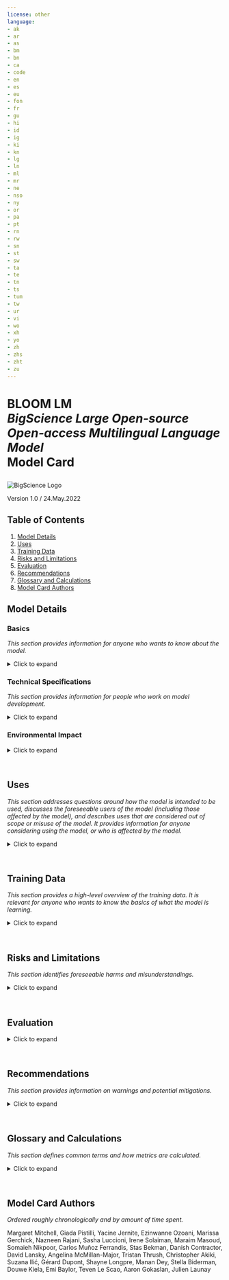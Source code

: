```yaml
---
license: other
language:
- ak
- ar
- as
- bm
- bn
- ca
- code
- en
- es
- eu
- fon
- fr
- gu
- hi
- id
- ig
- ki
- kn
- lg
- ln
- ml
- mr
- ne
- nso
- ny
- or
- pa
- pt
- rn
- rw
- sn
- st
- sw
- ta
- te
- tn
- ts
- tum
- tw
- ur
- vi
- wo
- xh
- yo
- zh
- zhs
- zht
- zu
---
```


# <p>BLOOM LM<br/> _BigScience Large Open-source Open-access Multilingual Language Model_ <br/>Model Card</p>
<img src="https://assets.website-files.com/6139f3cdcbbff3a68486761d/613cd8997b270da063e230c5_Tekengebied%201-p-500.png" alt="BigScience Logo" width="200"/>


Version 1.0 / 24.May.2022

## Table of Contents
1. [Model Details](#model-details)
2. [Uses](#uses)
3. [Training Data](#training-data)
4. [Risks and Limitations](#risks-and-limitations)
5. [Evaluation](#evaluation)
6. [Recommendations](#recommendations)
7. [Glossary and Calculations](#glossary-and-calculations)
8. [Model Card Authors](#model-card-authors)

## Model Details  

### Basics
*This section provides information for anyone who wants to know about the model.*

<details>
<summary>Click to expand</summary> <br/>
    
**Developed by:** BigScience ([website](https://bigscience.huggingface.co))

* All collaborators are either volunteers or have an agreement with their employer. 
    
* (Further breakdown of participants forthcoming.)
    
**Model Type:** Transformer-based Language Model

**Version:** 1.0.0

**Languages:** Multiple; see [training data](#training-data).

**License:** RAIL License v1.0 ([link](https://huggingface.co/spaces/bigscience/license))

**Release Date:** Monday, 11.July (estimate)

**Send questions to:** bigscience-contact@googlegroups.com

**Cite as:** BigScience Workshop ([website](https://bigscience.huggingface.co)), BigScience Language Open-source Open-access Multilingual (BLOOM). International, May 2021-May 2022.
    
**Funded by:** 
    
* The French government.

* Hugging Face ([website](https://huggingface.co)).

* Organizations of contributors.  
    
* (Further breakdown of organizations forthcoming.)

</details>

### Technical Specifications
*This section provides information for people who work on model development.*

<details>
<summary>Click to expand</summary><br/>

Please see the BLOOM training README ([link](https://github.com/bigscience-workshop/bigscience/tree/master/train/tr11-176B-ml#readme)) for full details on replicating training.

**Model Architecture:** Modified from Megatron-LM GPT2 (see [paper](https://arxiv.org/abs/1909.08053), [BLOOM Megatron code](https://github.com/bigscience-workshop/Megatron-DeepSpeed)):

* Decoder-only architecture

* Layer normalization applied to word embeddings layer (`StableEmbedding`; see [code](https://github.com/facebookresearch/bitsandbytes), [paper](https://arxiv.org/pdf/2110.02861.pdf))

* ALiBI positional encodings (see [paper](https://arxiv.org/pdf/2108.12409.pdf)), with GeLU activation functions

* 176 billion parameters:

    * 70 layers, 112 attention heads

    * Hidden layers are 14336-dimensional

    * Sequence length of 2048 tokens used (see [BLOOM tokenizer](https://huggingface.co/bigscience/tokenizer), [tokenizer description](#tokenization))

**Objective Function:** Cross Entropy with mean reduction (see [API documentation](https://pytorch.org/docs/stable/generated/torch.nn.CrossEntropyLoss.html#torch.nn.CrossEntropyLoss))
    
**Compute infrastructure:** Jean Zay Public Supercomputer, provided by the French government (see [details](http://www.idris.fr/eng/jean-zay/jean-zay-presentation-eng.html))

* Hardware: 384 A100 80GB GPUs (48 nodes):
    
    * Additional 32 A100 80GB GPUs (4 nodes) in reserve

    *  8 GPUs per node Using NVLink 4 inter-gpu connects, 4 OmniPath links

    *   CPU: AMD

    *   CPU memory: 512GB per node

    *   GPU memory: 640GB per node

    *   Inter-node connect: Omni-Path Architecture (OPA)

    *   NCCL-communications network: a fully dedicated subnet

    *   Disc IO network: shared network with other types of nodes

* Software:

    *   Megatron-DeepSpeed ([Github link](https://github.com/bigscience-workshop/Megatron-DeepSpeed))

    *   DeepSpeed ([Github link](https://github.com/microsoft/DeepSpeed))

    *   PyTorch (pytorch-1.11 w/ CUDA-11.5; see [Github link](https://github.com/pytorch/pytorch))

    *   apex ([Github link](https://github.com/NVIDIA/apex))


#### **Training**

 
_In progress._

- Checkpoint size:
    
    - Bf16 weights: 329GB
    
    - Full checkpoint with optimizer states: 2.3TB

- Training throughput: About 150 TFLOP per GPU per second

- Number of epochs: 1 (*current target*)

- Dates:
    
    - Started 11th March, 2022 11:42am PST.

    - Planned end: 5th July, 2022.  

- Estimated cost of training: Equivalent of $7-15M

- Server training location: Île-de-France, France

#### **Tokenization**
    
The BLOOM tokenizer ([link](https://huggingface.co/bigscience/tokenizer)) is a learned subword tokenizer trained using:
    
- A byte-level Byte Pair Encoding (BPE) algorithm 

- A simple pre-tokenization rule, no normalization

- A vocabulary size of 250,680. 

It was trained on a subset of a preliminary version of the corpus using alpha-weighting per language.    
    
</details>


### Environmental Impact

<details>
<summary>Click to expand</summary><br/>

The training supercomputer, Jean Zay ([website](http://www.idris.fr/eng/jean-zay/jean-zay-presentation-eng.html)), uses mostly nuclear energy. The heat generated by it is reused for heating campus housing.
    
**Estimated carbon emissions:**  (Forthcoming upon completion of training.)
    
**Estimated electricity usage:** (Forthcoming upon completion of training.)

</details>
<p>&nbsp;</p>

## Uses

*This section addresses questions around how the model is intended to be used, discusses the foreseeable users of the model (including those affected by the model), and describes uses that are considered out of scope or misuse of the model. 
It provides information for anyone considering using the model, or who is affected by the model.*


<details>
<summary>Click to expand</summary><br/>
    
### Intended use

This model is being created in order to enable public research on large language models (LLMs). LLMs are intended to be used for language generation or as a pretrained base model that can be further fine-tuned for specific tasks. Use cases below are not exhaustive.

#### **Direct Use**

-   Text generation

-   Exploring characteristics of language generated by a language model.

    -   Examples: Cloze tests, counterfactuals, generations with reframings.

#### **Downstream Use**

-   Tasks that leverage language models include: Information Extraction, Question Answering, Summarization.

### Misuse and Out-of-scope Use
*This section addresses what users ought not do with the model.*

See the [BLOOM License](https://huggingface.co/spaces/bigscience/license), Attachment A, for detailed usage restrictions. The below list is non-exhaustive, but lists some easily foreseeable problematic use cases.

#### **Out-of-scope Uses**

Using the model in [high-stakes](#high-stakes) settings is out of scope for this model.  The model is not designed for [critical decisions](#critical-decisions) nor uses with any material consequences on an individual's livelihood or wellbeing. The model outputs content that appears factual but is not correct.  

##### Out-of-scope uses include:

-   Usage in biomedical domains, political and legal domains, or finance domains.

-   Usage for evaluating or scoring individuals, such as for employment, education, or credit.

-   Applying the model for critical automatic decisions, generating factual content, creating reliable summaries, or generating predictions that must be correct.

#### **Misuse**

Intentionally using the model for harm, violating [human rights](#human-rights), or other kinds of malicious activities is a misuse of this model. This includes:

-   Spam generation

-   Disinformation and influence operations

-   Disparagement and defamation

-   Harassment and abuse
  
-   [Deception](#deception)

-   Unconsented impersonation and imitation

-   Unconsented surveillance 

-   Generating content without attribution to the model, as specified in the [RAIL License, Use Restrictions](https://huggingface.co/spaces/bigscience/license).

### Intended Users

#### **Direct Users**

-   General Public

-   Researchers

-   Students

-   Educators

-   Engineers/developers

-   Non-commercial entities

-   Community advocates, including human and civil rights groups

#### Indirect Users

-   Users of derivatives created by Direct Users, such as those using software with an [intended use](#intended-use).

-   Users of [Derivatives of the Model, as described in the License](https://huggingface.co/spaces/bigscience/license).

#### Others Affected (Parties prenantes)

-   People and groups referred to by the LLM.

-   People and groups exposed to outputs of, or decisions based on, the LLM.

-   People and groups whose original work is included in the LLM.
    
</details>
<p>&nbsp;</p>

## Training Data
*This section provides a high-level overview of the training data. It is relevant for anyone who wants to know the basics of what the model is learning.*


<details>
<summary>Click to expand</summary><br/>
    
*Details for each dataset are provided in individual [Data Cards](https://huggingface.co/spaces/bigscience/BigScienceCorpus).*

Training data includes:

-   45 natural languages.
    
-   12 programming languages.     

-   In 1.5TB of pre-processed text, converted into 350B unique tokens. (See [the tokenizer section](#tokenization) for more.)

See the [Model README, Datasets for more](https://github.com/bigscience-workshop/bigscience/tree/master/train/tr11-176B-ml#datasets).

#### **Languages**
    
The pie chart shows the distribution of languages in training data.
   
![pie chart showing the distribution of languages in training data](https://github.com/bigscience-workshop/model_card/blob/main/assets/data/pie_chart.svg?raw=true)


The following table shows the further distribution of Niger-Congo and Indic languages in the training data.
<details>
<summary>Click to expand</summary><br/>
    
| Niger Congo    | Percentage |         | Indic     | Percentage |
|----------------|------------ |------  |-----------|------------|
| Chi Tumbuka    | 0.00002    |         | Assamese  | 0.01       |
| Kikuyu         | 0.00004    |         | Odia      | 0.04       |
| Bambara        | 0.00004    |         | Gujarati  | 0.04       |
| Akan           | 0.00007    |         | Marathi   | 0.05       |
| Xitsonga       | 0.00007    |         | Punjabi   | 0.05       |
| Sesotho        | 0.00007    |         | Kannada   | 0.06       |
| Chi Chewa      | 0.0001     |         | Nepali    | 0.07       |
| Setswana       | 0.0002     |         | Telugu    | 0.09       |
| Northern Sotho | 0.0002     |         | Malayalam | 0.10       |
| Fon            | 0.0002     |         | Urdu      | 0.10       |
| Kirundi        | 0.0003     |         | Tamil     | 0.20       |
| Wolof          | 0.0004     |         | Bengali   | 0.50       |
| Kuganda        | 0.0004     |         | Hindi     | 0.70       |
| Chi Shona      | 0.001      |
| Isi Zulu       | 0.001      |
| Igbo           | 0.001      |
| Xhosa          | 0.001      |
| Kinyarwanda    | 0.003      |
| Yoruba         | 0.006      |
| Swahili        | 0.02       |
</details>

The following table shows the distribution of programming languages.
<details>
<summary>Click to expand</summary><br/>
    
| Extension      | Language   | Number of files |
|----------------|------------|-----------------|
| java           | Java       | 5,407,724       |
| php            | PHP        | 4,942,186       |
| cpp            | C++        | 2,503,930       |
| py             | Python     | 2,435,072       |
| js             | JavaScript | 1,905,518       |
| cs             | C#         | 1,577,347       |
| rb             | Ruby       | 6,78,413        |
| cc             | C++        | 443,054         |
| hpp            | C++        | 391,048         |
| lua            | Lua        | 352,317         |
| go             | GO         | 227,763         |
| ts             | TypeScript | 195,254         |
| C              | C          | 134,537         |
| scala          | Scala      | 92,052          |
| hh             | C++        | 67,161          |
| H              | C++        | 55,899          |
| tsx            | TypeScript | 33,107          |
| rs             | Rust       | 29,693          |
| phpt           | PHP        | 9,702           |
| c++            | C++        | 1,342           |
| h++            | C++        | 791             |
| php3           | PHP        | 540             |
| phps           | PHP        | 270             |
| php5           | PHP        | 166             |
| php4           | PHP        | 29              |
    
</details>    
</details>
<p>&nbsp;</p>

## Risks and Limitations
*This section identifies foreseeable harms and misunderstandings.*

<details>
<summary>Click to expand</summary><br/>
    
Model may:

-   Overrepresent some viewpoints and underrepresent others.

-   Contain stereotypes.
  
-   Contain [personal information](#personal-data-and-information).


-   Generate:

    -   Hateful, abusive, or violent language.

    -   Discriminatory or prejudicial language.

    -   Content that may not be appropriate for all settings, including sexual content.

-   Make errors, including producing incorrect information as if it were factual.

-   Generate irrelevant or repetitive outputs.
</details>
<p>&nbsp;</p>

## Evaluation
<details>
<summary>Click to expand</summary><br/>

### Metrics 
*This section describes the different ways performance is calculated, and why.*
    
Includes:

| Metric             | Why chosen                                                         |
|--------------------|--------------------------------------------------------------------|
| [Perplexity](#perplexity)         | Standard metric for quantifying model improvements during training |
| Cross Entropy [Loss](#loss) | Standard objective for language models                             |

And multiple different metrics for specific tasks. (More evaluation metrics forthcoming upon completion of evaluation protocol.)

### Factors 
*This section lists some different aspects of what BLOOM models. Its focus is on those aspects that are likely to give rise to high variance in model behavior.*

- Language, such as English or Yoruba

- Domain, such as newswire or stories
    
- Demographic characteristics, such as gender or nationality

###  Results
*Results are based on the [Factors](#factors) and [Metrics](#metrics).*

**Train-time evaluation:**

As of 19.May.2022, 18:00:

- Training Loss: 2.04

- Validation Loss: 2.21

- Perplexity: 9.15

(More evaluation scores forthcoming at the end of model training.)

</details>
<p>&nbsp;</p>

## Recommendations

*This section provides information on warnings and potential mitigations.*


<details>
<summary>Click to expand</summary><br/>

-   Indirect users should be made aware when the content they're working with is created by the LLM.

-   Users should be aware of [Risks and Limitations](#risks-and-limitations), and include an appropriate age disclaimer or blocking interface as necessary.

-   Models pre-trained with the LLM should include an updated Model Card.

-   Users of the model should provide mechanisms for those affected to provide feedback, such as an email address for comments.

</details>
<p>&nbsp;</p>

## Glossary and Calculations

*This section defines common terms and how metrics are calculated.*



<details>
<summary>Click to expand</summary><br/>

-   <a name="loss">**Loss:**</a> A calculation of the difference between what the model has learned and what the data shows ("groundtruth"). The lower the loss, the better. The training process aims to minimize the loss. 


-   <a name="perplexity">**Perplexity:**</a> This is based on what the model estimates the probability of new data is. The lower the perplexity, the better.  If the model is 100% correct at predicting the next token it will see, then the perplexity is 1. Mathematically this is calculated using entropy. 

-   <a name="high-stakes">**High-stakes settings:**</a> Such as those identified as "high-risk AI systems" and "unacceptable risk AI systems" in the European Union's proposed [Artificial Intelligence (AI) Act](https://artificialintelligenceact.eu/annexes/).

-   <a name="critical-decisions">**Critical decisions:**</a> Such as those defined in [the United States' proposed Algorithmic Accountability Act](https://www.congress.gov/117/bills/s3572/BILLS-117s3572is.pdf).

-   <a name="human-rights">**Human Rights:**</a> Includes those rights defined in the [Universal Declaration of Human Rights](https://www.un.org/sites/un2.un.org/files/2021/03/udhr.pdf).

-  <a name="personal-data-and-information">**Personal Data and Information:**</a> Personal data and information is defined in multiple data protection regulations, such as "[personal data](https://gdpr-info.eu/issues/personal-data/)" in the [European Union's General Data Protection Regulation](https://gdpr-info.eu); and "personal information" in the Republic of South Africa's [Protection of Personal Information Act](https://www.gov.za/sites/default/files/gcis_document/201409/3706726-11act4of2013popi.pdf), The People's Republic of China's [Personal information protection law](http://en.npc.gov.cn.cdurl.cn/2021-12/29/c_694559.htm).
  
- <a name="sensitive-characteristics">**Sensitive Characteristics:**</a> This includes specifically protected categories in human rights (see [UHDR, Article 2](https://www.un.org/sites/un2.un.org/files/2021/03/udhr.pdf)) and personal information regulation (see GDPR, [Article 9; Protection of Personal Information Act, Chapter 1](https://www.gov.za/sites/default/files/gcis_document/201409/3706726-11act4of2013popi.pdf))

- <a name="deception">**Deception:**</a> Doing something to intentionally mislead individuals to believe something that is false, such as by creating deadbots or chatbots on social media posing as real people, or generating text documents without making consumers aware that the text is machine generated.

</details>
<p>&nbsp;</p>

## Model Card Authors
*Ordered roughly chronologically and by amount of time spent.*

Margaret Mitchell, Giada Pistilli, Yacine Jernite, Ezinwanne Ozoani, Marissa Gerchick, Nazneen Rajani, Sasha Luccioni, Irene Solaiman, Maraim Masoud, Somaieh Nikpoor, Carlos Muñoz Ferrandis, Stas Bekman, Danish Contractor, David Lansky, Angelina McMillan-Major, Tristan Thrush, Christopher Akiki, Suzana Ilić, Gérard Dupont, Shayne Longpre, Manan Dey, Stella Biderman, Douwe Kiela, Emi Baylor, Teven Le Scao, Aaron Gokaslan, Julien Launay
